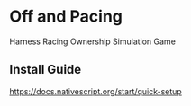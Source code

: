 # Off and Pacing
Harness Racing Ownership Simulation Game

## Install Guide
https://docs.nativescript.org/start/quick-setup
